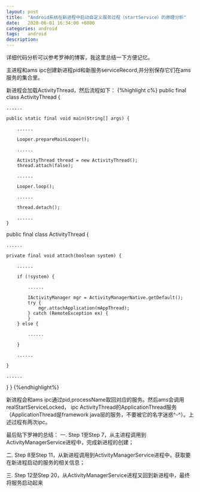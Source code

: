 ```yaml
---
layout: post
title:  "Android系统在新进程中启动自定义服务过程（startService）的原理分析"
date:   2020-06-01 16:34:00 +0800
categories: android
tags:   android
description:
---
```


详细代码分析可以参考罗神的博客，我这里总结一下方便记忆。

主进程和ams ipc创建新进程pid和新服务serviceRecord,并分别保存它们在ams服务的集合里。

新进程会加载ActivityThread，然后流程如下：
{%highlight c%}
public final class ActivityThread {

	......

	public static final void main(String[] args) {

		......

		Looper.prepareMainLooper();

		......

		ActivityThread thread = new ActivityThread();
		thread.attach(false);

		......

		Looper.loop();

		......

		thread.detach();

		......
	}

  public final class ActivityThread {

	......

	private final void attach(boolean system) {

		......

		if (!system) {

			......

			IActivityManager mgr = ActivityManagerNative.getDefault();
			try {
				mgr.attachApplication(mAppThread);
			} catch (RemoteException ex) {
			}
		} else {

			......

		}

		......

	}

	......

}
}
{%endhighlight%}

新进程会和ams ipc通过pid,processName取回对应的服务。然后ams会调用realStartServiceLocked，
ipc ActivityThread的ApplicationThread服务（ApplicationThread是framework java层的服务，不要被它的名字迷惑^-^）。上述过程有两次ipc。

最后贴下罗神的总结：
一. Step 1至Step 7，从主进程调用到ActivityManagerService进程中，完成新进程的创建；

二. Step 8至Step 11，从新进程调用到ActivityManagerService进程中，获取要在新进程启动的服务的相关信息；

三. Step 12至Step 20，从ActivityManagerService进程又回到新进程中，最终将服务启动起来
